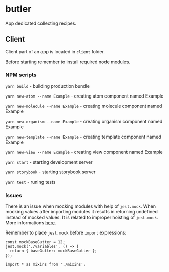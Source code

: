 # butler
App dedicated collecting recipes.

## Client
Client part of an app is located in `client` folder.

Before starting remember to install required node modules.

### NPM scripts
`yarn build` - building production bundle

`yarn new-atom --name Example` - creating atom component named Example

`yarn new-molecule --name Example` - creating molecule component named Example

`yarn new-organism --name Example` - creating organism component named Example

`yarn new-template --name Example` - creating template component named Example

`yarn new-view --name Example` - creating view component named Example

`yarn start` - starting development server

`yarn storybook` - starting storybook server

`yarn test` - runing tests

### Issues

There is an issue when mocking modules with help of `jest.mock`. When mocking values after importing modules it results in returning undefined instead of mocked values. It is related to improper hoisting of `jest.mock`. More informations [here](https://github.com/kulshekhar/ts-jest/issues/90).

Remember to place `jest.mock` before `import` expressions:

```
const mockBaseGutter = 12;
jest.mock('./variables', () => {
  return { baseGutter: mockBaseGutter };
});

import * as mixins from './mixins';
```
